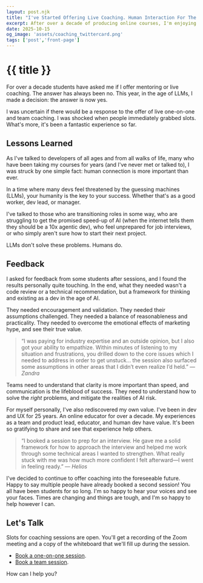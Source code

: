 ```yaml
---
layout: post.njk
title: "I've Started Offering Live Coaching. Human Interaction For The Win."
excerpt: After over a decade of producing online courses, I'm enjoying connecting with real people live.
date: 2025-10-15
og_image: 'assets/coaching_twittercard.png'
tags: ['post','front-page']
---
```


# {{ title }}
For over a decade students have asked me if I offer mentoring or live coaching. The answer has always been no. This year, in the age of LLMs, I made a decision: the answer is now yes.

I was uncertain if there would be a response to the offer of live one-on-one and team coaching. I was shocked when people immediately grabbed slots. What's more, it's been a fantastic experience so far.

## Lessons Learned
As I've talked to developers of all ages and from all walks of life, many who have been taking my courses for years (and I've never met or talked to), I was struck by one simple fact: human connection is more important than ever.

In a time where many devs feel threatened by the guessing machines (LLMs), your humanity is the key to your success. Whether that's as a good worker, dev lead, or manager.

I've talked to those who are transitioning roles in some way, who are struggling to get the promised speed-up of AI (when the internet tells them they should be a 10x agentic dev), who feel unprepared for job interviews, or who simply aren't sure how to start their next project.

LLMs don't solve these problems. Humans do.

## Feedback
I asked for feedback from some students after sessions, and I found the results personally quite touching. In the end, what they needed wasn't a code review or a technical recommendation, but a framework for thinking and existing as a dev in the age of AI. 

They needed encouragement and validation. They needed their assumptions challenged. They needed a balance of reasonableness and practicality. They needed to overcome the emotional effects of marketing hype, and see their true value.

> “I was paying for industry expertise and an outside opinion, but I also got your ability to empathize. Within minutes of listening to my situation and frustrations, you drilled down to the core issues which I needed to address in order to get unstuck... the session also surfaced some assumptions in other areas that I didn’t even realize I’d held.”  — *Zandra*

Teams need to understand that clarity is more important than speed, and communication is the lifeblood of success. They need to understand how to solve the *right* problems, and mitigate the realities of AI risk.

For myself personally, I've also rediscovered my own value. I've been in dev and UX for 25 years. An online educator for over a decade. My experiences as a team and product lead, educator, and human dev have value. It's been so gratifying to share and see that experience help others.

> “I booked a session to prep for an interview. He gave me a solid framework for how to approach the interview and helped me work through some technical areas I wanted to strengthen. What really stuck with me was how much more confident I felt afterward—I went in feeling ready.”  — *Helios*

I've decided to continue to offer coaching into the foreseeable future. Happy to say multiple people have already booked a second session! You all have been students for so long. I'm so happy to hear your voices and see your faces. Times are changing and things are tough, and I'm so happy to help however I can.

## Let's Talk
Slots for coaching sessions are open. You'll get a recording of the Zoom meeting and a copy of the whiteboard that we'll fill up during the session.
- [Book a one-on-one session](https://dontimitateunderstand.com/l/coaching/980612/coaching). 
- [Book a team session](https://dontimitateunderstand.com/l/coaching/981547/team-coaching).

How can I help you?
